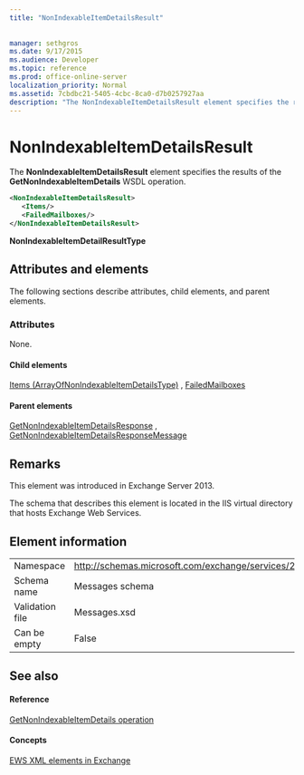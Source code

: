 ```yaml
---
title: "NonIndexableItemDetailsResult"
 
 
manager: sethgros
ms.date: 9/17/2015
ms.audience: Developer
ms.topic: reference
ms.prod: office-online-server
localization_priority: Normal
ms.assetid: 7cbdbc21-5405-4cbc-8ca0-d7b0257927aa
description: "The NonIndexableItemDetailsResult element specifies the results of the GetNonIndexableItemDetails WSDL operation."
---
```


# NonIndexableItemDetailsResult

The **NonIndexableItemDetailsResult** element specifies the results of the **GetNonIndexableItemDetails** WSDL operation. 
  
```XML
<NonIndexableItemDetailsResult>
   <Items/>
   <FailedMailboxes/>
</NonIndexableItemDetailsResult>
```

 **NonIndexableItemDetailResultType**
## Attributes and elements

The following sections describe attributes, child elements, and parent elements.
  
### Attributes

None.
  
#### Child elements

[Items (ArrayOfNonIndexableItemDetailsType)](items-arrayofnonindexableitemdetailstype.md) , [FailedMailboxes](failedmailboxes.md)
  
#### Parent elements

[GetNonIndexableItemDetailsResponse](getnonindexableitemdetailsresponse.md) , [GetNonIndexableItemDetailsResponseMessage](getnonindexableitemdetailsresponsemessage.md)
  
## Remarks

This element was introduced in Exchange Server 2013.
  
The schema that describes this element is located in the IIS virtual directory that hosts Exchange Web Services.
  
## Element information

|||
|:-----|:-----|
|Namespace  <br/> |http://schemas.microsoft.com/exchange/services/2006/messages  <br/> |
|Schema name  <br/> |Messages schema  <br/> |
|Validation file  <br/> |Messages.xsd  <br/> |
|Can be empty  <br/> |False  <br/> |
   
## See also

#### Reference

[GetNonIndexableItemDetails operation](getnonindexableitemdetails-operation.md)
#### Concepts

[EWS XML elements in Exchange](ews-xml-elements-in-exchange.md)


